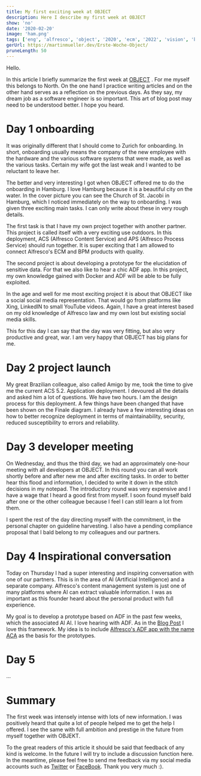 ```yaml
---
title: My first exciting week at OBJECT
description: Here I describe my first week at OBJECT
show: 'no'
date: '2020-02-20'
image: 'ham.png'
tags: ['eng', 'alfresco', 'object', '2020', 'ecm', '2022', 'vision', 'bpm', 'hamburg', 'onboarding']
gerUrl: https://martinmueller.dev/Erste-Woche-Object/
pruneLength: 50
---
```


Hello.

In this article I briefly summarize the first week at [OBJECT](https://www.object.ch) . For me myself this belongs to North. On the one hand I practice writing articles and on the other hand serves as a reflection on the previous days. As they say, my dream job as a software engineer is so important. This art of blog post may need to be understood better. I hope you heard.

# Day 1 onboarding

It was originally different that I should come to Zurich for onboarding. In short, onboarding usually means the company of the new employee with the hardware and the various software systems that were made, as well as the various tasks. Certain my wife got the last weak and I wanted to be reluctant to leave her.

The better and very interesting I got when OBJECT offered me to do the onboarding in Hamburg. I love Hamburg because it is a beautiful city on the water. In the cover picture you can see the Church of St. Jacobi in Hamburg, which I noticed immediately on the way to onboarding. I was given three exciting main tasks. I can only write about these in very rough details.

The first task is that I have my own project together with another partner. This project is called itself with a very exciting use outdoors. In this deployment, ACS (Alfresco Content Service) and APS (Alfresco Process Service) should run together. It is super exciting that I am allowed to connect Alfresco's ECM and BPM products with quality.

The second project is about developing a prototype for the elucidation of sensitive data. For that we also like to hear a chic ADF app. In this project, my own knowledge gained with Docker and ADF will be able to be fully exploited.

In the age and well for me most exciting project it is about that OBJECT like a social social media representation. That would go from platforms like Xing, LinkedIN to small YouTube videos. Again, I have a great interest based on my old knowledge of Alfresco law and my own lost but existing social media skills.

This for this day I can say that the day was very fitting, but also very productive and great, war. I am very happy that OBJECT has big plans for me.

# Day 2 project launch
My great Brazilian colleague, also called Amigo by me, took the time to give me the current ACS 5.2. Application deployment. I devoured all the details and asked him a lot of questions. We have two hours. I am the design process for this deployment. A few things have been changed that have been shown on the Finale diagram. I already have a few interesting ideas on how to better recognize deployment in terms of maintainability, security, reduced susceptibility to errors and reliability.

# Day 3 developer meeting
On Wednesday, and thus the third day, we had an approximately one-hour meeting with all developers at OBJECT. In this round you can all work shortly before and after new me and after exciting tasks. In order to better hear this flood and information, I decided to write it down in the stitch decisions in my notepad. The introductory round was very expensive and I have a wage that I heard a good first from myself. I soon found myself bald after one or the other colleague because I feel I can still learn a lot from them.

I spent the rest of the day directing myself with the commitment, in the personal chapter on guideline harvesting. I also have a pending compliance proposal that I bald belong to my colleagues and our partners.

# Day 4 Inspirational conversation
Today on Thursday I had a super interesting and inspiring conversation with one of our partners. This is in the area of ​​AI (Artificial Intelligence) and a separate company. Alfresco's content management system is just one of many platforms where AI can extract valuable information. I was as important as this founder heard about the personal product with full experience.

My goal is to develop a prototype based on ADF in the past few weeks, which the associated AI AI. I love hearing with ADF. As in the [Blog Post](https://martinmueller.dev/Object-CH/) I love this framework. My idea is to include [Alfresco's ADF app with the name ACA](https://github.com/Alfresco/alfresco-content-app) as the basis for the prototypes.

# Day 5
...

# Summary
The first week was intensely intense with lots of new information. I was positively heard that quite a lot of people helped me to get the help I offered. I see the same with full ambition and prestige in the future from myself together with OBJEKT.

To the great readers of this article it should be said that feedback of any kind is welcome. In the future I will try to include a discussion function here. In the meantime, please feel free to send me feedback via my social media accounts such as [Twitter](https://twitter.com/MartinMueller_) or [FaceBook](https://www.facebook.com/martin.muller.10485). Thank you very much :).
